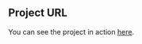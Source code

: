 ## Project URL

You can see the project in action [here](https://lucastenani.github.io/pomodoro-timer/](https://lucastenani.github.io/coffee_delivery/)https://lucastenani.github.io/coffee_delivery/).
